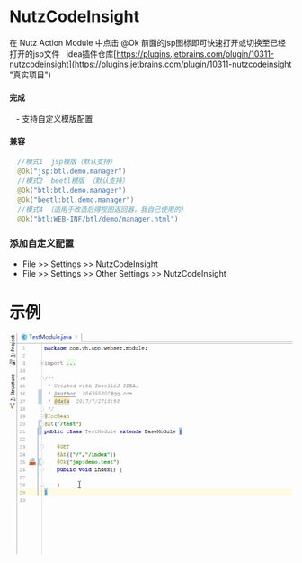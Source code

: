 # NutzCodeInsight
在 Nutz Action Module 中点击 @Ok 前面的jsp图标即可快速打开或切换至已经打开的jsp文件  
idea插件仓库[https://plugins.jetbrains.com/plugin/10311-nutzcodeinsight](https://plugins.jetbrains.com/plugin/10311-nutzcodeinsight "真实项目")
####  完成
    - 支持自定义模版配置
#### 兼容
```java
  //模式1  jsp模版（默认支持）
  @Ok("jsp:btl.demo.manager")
  //模式2  beetl模版 （默认支持）
  @Ok("btl:btl.demo.manager")
  @Ok("beetl:btl.demo.manager")
  //模式4 （适用于改造后得视图返回器，我自己使用的） 
  @Ok("btl:WEB-INF/btl/demo/manager.html")
```
### 添加自定义配置
 - File >> Settings >> NutzCodeInsight
 - File >> Settings >> Other Settings >> NutzCodeInsight

# 示例
![NutzCodeInsight](image/NutzCodeInsight.gif)
